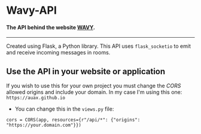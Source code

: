 # Wavy-API 
#### The API behind the website [WAVY](https://auax.github.io/wavy/#/).
---
Created using Flask, a Python library.
This API uses `flask_socketio` to emit and receive incoming messages in rooms.

## Use the API in your website or application
If you wish to use this for your own project you must change the *CORS* allowed origins and include your domain. In my case I'm using this one: `https://auax.github.io`

* You can change this in the `views.py` file:

```python3
cors = CORS(app, resources={r"/api/*": {"origins": "https://your.domain.com"}})
```